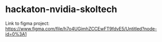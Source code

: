 # hackaton-nvidia-skoltech

Link to figma project:
https://www.figma.com/file/h7o4UGimhZCCEwFT9fdvE5/Untitled?node-id=0%3A1
